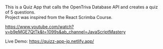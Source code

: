 This is a Quiz App that calls the OpenTriva Database API and creates a quiz of 5 questions.    
Project was inspired from the React Scrimba Course. 

https://www.youtube.com/watch?v=b9eMGE7QtTk&t=1099s&ab_channel=JavaScriptMastery

Live Demo:
https://quizz-app-jp.netlify.app/
